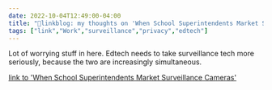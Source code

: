 ```yaml
---
date: 2022-10-04T12:49:00-04:00
title: "🔗linkblog: my thoughts on 'When School Superintendents Market Surveillance Cameras'"
tags: ["link","Work","surveillance","privacy","edtech"]
---
```

Lot of worrying stuff in here. Edtech needs to take surveillance tech more seriously, because the two are increasingly simultaneous.
 

[link to 'When School Superintendents Market Surveillance Cameras'](https://www.vice.com/en/article/93anj7/when-school-superintendents-market-surveillance-cameras)
